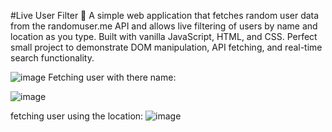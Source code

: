 
#Live User Filter 🔎
A simple web application that fetches random user data from the randomuser.me API and allows live filtering of users by name and location as you type. Built with vanilla JavaScript, HTML, and CSS. Perfect small project to demonstrate DOM manipulation, API fetching, and real-time search functionality.

![image](https://github.com/user-attachments/assets/97eb7aea-b3d5-4e7b-838e-3a39f0160098)
Fetching user with there name:

![image](https://github.com/user-attachments/assets/d57afd8a-ae2c-4c73-9fff-3d7e0cea791a)

fetching user using the location: 
 ![image](https://github.com/user-attachments/assets/b268a74d-a771-4151-ae04-4274298ac03b)


 
